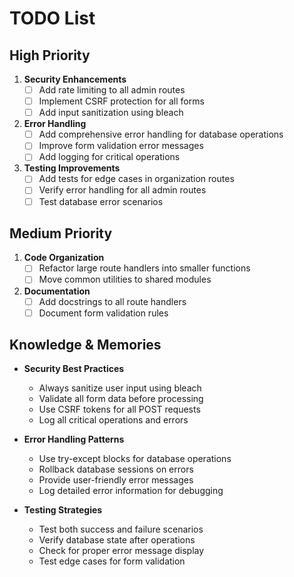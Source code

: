 # TODO List

## High Priority
1. **Security Enhancements**
   - [ ] Add rate limiting to all admin routes
   - [ ] Implement CSRF protection for all forms
   - [ ] Add input sanitization using bleach

2. **Error Handling**
   - [ ] Add comprehensive error handling for database operations
   - [ ] Improve form validation error messages
   - [ ] Add logging for critical operations

3. **Testing Improvements**
   - [ ] Add tests for edge cases in organization routes
   - [ ] Verify error handling for all admin routes
   - [ ] Test database error scenarios

## Medium Priority
1. **Code Organization**
   - [ ] Refactor large route handlers into smaller functions
   - [ ] Move common utilities to shared modules

2. **Documentation**
   - [ ] Add docstrings to all route handlers
   - [ ] Document form validation rules

## Knowledge & Memories
- **Security Best Practices**
  * Always sanitize user input using bleach
  * Validate all form data before processing
  * Use CSRF tokens for all POST requests
  * Log all critical operations and errors

- **Error Handling Patterns**
  * Use try-except blocks for database operations
  * Rollback database sessions on errors
  * Provide user-friendly error messages
  * Log detailed error information for debugging

- **Testing Strategies**
  * Test both success and failure scenarios
  * Verify database state after operations
  * Check for proper error message display
  * Test edge cases for form validation

